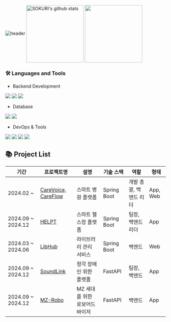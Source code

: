 ![header](https://capsule-render.vercel.app/api?type=waving&color=gradient&height=250&section=header&text=JM_DEV&fontSize=90)
<a href="https://github.com/wjdalsdk70"><img align="center" style="height:180px" src="https://github-readme-stats.vercel.app/api?username=wjdalsdk70&show_icons=true&include_all_commits=true&theme=nord&hide_border=true" alt="SOKURI's github stats" /></a>
<a href="https://github.com/wjdalsdk70"><img align="center" style="height:180px" src="https://github-readme-stats.vercel.app/api/top-langs/?username=wjdalsdk70&layout=compact&theme=nord&hide_border=true" /></a> 
### 🛠 Languages and Tools
- Backend Development
<img src="https://img.shields.io/badge/Spring-6DB33F?style=flat-square&logo=Spring&logoColor=white"/>
<img src="https://img.shields.io/badge/Django-092E20?style=flat-square&logo=Django&logoColor=white"/>
<img src="https://img.shields.io/badge/Flask-000000?style=flat-square&logo=Flask&logoColor=white"/>

- Database
<img src="https://img.shields.io/badge/MySQL-4479A1?style=flat-square&logo=MySQL&logoColor=white"/>
<img src="https://img.shields.io/badge/MongoDB-47A248?style=flat-square&logo=MongoDB&logoColor=white"/>

- DevOps & Tools
<img src="https://img.shields.io/badge/Docker-2496ED?style=flat-square&logo=Docker&logoColor=white"/>
<img src="https://img.shields.io/badge/Git-F05032?style=flat-square&logo=Git&logoColor=white"/>
<img src="https://img.shields.io/badge/GitHub-181717?style=flat-square&logo=GitHub&logoColor=white"/>
<img src="https://img.shields.io/badge/NGINX-009639?style=flat-square&logo=NGINX&logoColor=white"/>

## 📚 Project List

| 기간                     | 프로젝트명                     | 설명              | 기술 스택                     | 역할 | 형태         |
|------------------------|-----------------------------|------------------|-------------------------|------------|---|
| 2024.02 ~ | [CareVoice, CareFlow](https://github.com/username/project1) | 스마트 병원 플랫폼 | Spring Boot | 개발 총괄, 백엔드 리더 | App, Web |
| 2024.09 ~ 2024.12 | [HELPT](https://github.com/wjdalsdk70/helpt-backend) | 스마트 헬스장 플랫폼 | Spring Boot | 팀장, 백엔드 리더 | App |
| 2024.03 ~ 2024.06  | [LibHub](https://github.com/wjdalsdk70/libhub-backend) | 라이브러리 관리 서비스 | Spring Boot  | 백엔드 | Web |
| 2024.09 ~ 2024.12  | [SoundLink](https://github.com/wjdalsdk70/soundlink_backend) | 청각 장애인 위한 플랫폼 | FastAPI  | 팀장, 백엔드 | App |
| 2024.09 ~ 2024.12  | [MZ-Robo](https://github.com/wjdalsdk70/mz-robo-backend) | MZ 세대를 위한 로보어드바이저 | FastAPI | 백엔드 | App |
